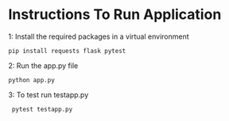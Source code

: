 # Instructions To Run Application

1: Install the required packages in a virtual environment

    pip install requests flask pytest

2: Run the app.py file

    python app.py

3: To test run testapp.py

     pytest testapp.py
